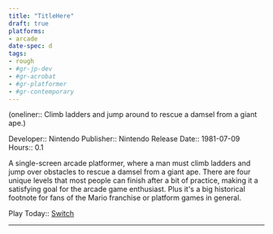 ```yaml
---
title: "TitleHere"
draft: true
platforms:
- arcade
date-spec: d
tags:
- rough
- #gr-jp-dev 
- #gr-acrobat 
- #gr-platformer 
- #gr-contemporary 
---
```


(oneliner:: Climb ladders and jump around to rescue a damsel from a giant ape.)

Developer:: Nintendo
Publisher:: Nintendo
Release Date:: 1981-07-09
Hours:: 0.1

A single-screen arcade platformer, where a man must climb ladders and jump over obstacles to rescue a damsel from a giant ape. There are four unique levels that most people can finish after a bit of practice, making it a satisfying goal for the arcade game enthusiast. Plus it's a big historical footnote for fans of the Mario franchise or platform games in general.

Play Today:: [Switch](https://www.nintendo.com/store/products/arcade-archives-donkey-kong-switch/)

---
